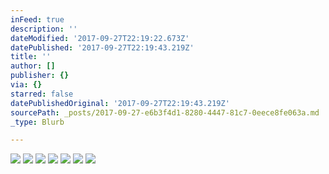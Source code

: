 ```yaml
---
inFeed: true
description: ''
dateModified: '2017-09-27T22:19:22.673Z'
datePublished: '2017-09-27T22:19:43.219Z'
title: ''
author: []
publisher: {}
via: {}
starred: false
datePublishedOriginal: '2017-09-27T22:19:43.219Z'
sourcePath: _posts/2017-09-27-e6b3f4d1-8280-4447-81c7-0eece8fe063a.md
_type: Blurb

---
```

![](https://the-grid-user-content.s3-us-west-2.amazonaws.com/a37d4066-96a6-45c0-9d88-8dba9b5753c6.jpg)
![](https://the-grid-user-content.s3-us-west-2.amazonaws.com/60e1daaa-2940-49d0-88dc-72ea3660bbcd.jpg)
![](https://the-grid-user-content.s3-us-west-2.amazonaws.com/a4756756-57ea-4447-b82f-89e696b2713f.jpg)
![](https://the-grid-user-content.s3-us-west-2.amazonaws.com/ee5cce4c-17ac-4c03-a875-a55c88a6ea87.jpg)
![](https://the-grid-user-content.s3-us-west-2.amazonaws.com/58a4268c-337f-4ed8-8107-717f1f718d81.jpg)
![](https://the-grid-user-content.s3-us-west-2.amazonaws.com/b64e7fdc-e0c5-4ac2-98a3-79988da561be.jpg)
![](https://the-grid-user-content.s3-us-west-2.amazonaws.com/937dd7f6-92b4-4c4a-83b4-d87d0408cde7.jpg)